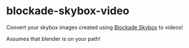 # blockade-skybox-video
Convert your skybox images created using [Blockade Skybox](https://skybox.blockadelabs.com/) to videos!

Assumes that blender is on your path!
